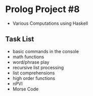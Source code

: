 # Prolog Project #8
- Various Computations using Haskell

## Task List
- basic commands in the console
- math functions
- word/phrase play
- recursive list processing
- list comprehensions
- high order functions
- nPVI
- Morse Code



